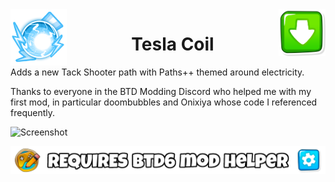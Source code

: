 <a href="https://github.com/Hoo-Knows/BTD6.TeslaCoil/releases/latest/download/TeslaCoil.dll">
    <img align="left" alt="Icon" height="90" src="Icon.png">
    <img align="right" alt="Download" height="75" src="https://raw.githubusercontent.com/gurrenm3/BTD-Mod-Helper/master/BloonsTD6%20Mod%20Helper/Resources/DownloadBtn.png">
</a>

<h1 align="center">Tesla Coil</h1>

Adds a new Tack Shooter path with Paths++ themed around electricity.

Thanks to everyone in the BTD Modding Discord who helped me with my first mod, in particular doombubbles and Onixiya whose code I referenced frequently.

![Screenshot](Screenshot.png)

[![Requires BTD6 Mod Helper](https://raw.githubusercontent.com/gurrenm3/BTD-Mod-Helper/master/banner.png)](https://github.com/gurrenm3/BTD-Mod-Helper#readme)
